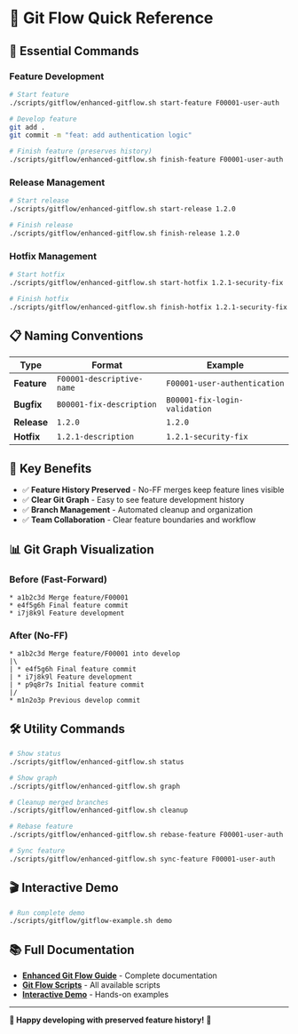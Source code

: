 # 🌿 Git Flow Quick Reference

## 🚀 **Essential Commands**

### **Feature Development**
```bash
# Start feature
./scripts/gitflow/enhanced-gitflow.sh start-feature F00001-user-auth

# Develop feature
git add .
git commit -m "feat: add authentication logic"

# Finish feature (preserves history)
./scripts/gitflow/enhanced-gitflow.sh finish-feature F00001-user-auth
```

### **Release Management**
```bash
# Start release
./scripts/gitflow/enhanced-gitflow.sh start-release 1.2.0

# Finish release
./scripts/gitflow/enhanced-gitflow.sh finish-release 1.2.0
```

### **Hotfix Management**
```bash
# Start hotfix
./scripts/gitflow/enhanced-gitflow.sh start-hotfix 1.2.1-security-fix

# Finish hotfix
./scripts/gitflow/enhanced-gitflow.sh finish-hotfix 1.2.1-security-fix
```

## 📋 **Naming Conventions**

| Type | Format | Example |
|------|--------|---------|
| **Feature** | `F00001-descriptive-name` | `F00001-user-authentication` |
| **Bugfix** | `B00001-fix-description` | `B00001-fix-login-validation` |
| **Release** | `1.2.0` | `1.2.0` |
| **Hotfix** | `1.2.1-description` | `1.2.1-security-fix` |

## 🎯 **Key Benefits**

- ✅ **Feature History Preserved** - No-FF merges keep feature lines visible
- ✅ **Clear Git Graph** - Easy to see feature development history
- ✅ **Branch Management** - Automated cleanup and organization
- ✅ **Team Collaboration** - Clear feature boundaries and workflow

## 📊 **Git Graph Visualization**

### **Before (Fast-Forward)**
```
* a1b2c3d Merge feature/F00001
* e4f5g6h Final feature commit
* i7j8k9l Feature development
```

### **After (No-FF)**
```
* a1b2c3d Merge feature/F00001 into develop
|\
| * e4f5g6h Final feature commit
| * i7j8k9l Feature development
| * p9q8r7s Initial feature commit
|/
* m1n2o3p Previous develop commit
```

## 🛠️ **Utility Commands**

```bash
# Show status
./scripts/gitflow/enhanced-gitflow.sh status

# Show graph
./scripts/gitflow/enhanced-gitflow.sh graph

# Cleanup merged branches
./scripts/gitflow/enhanced-gitflow.sh cleanup

# Rebase feature
./scripts/gitflow/enhanced-gitflow.sh rebase-feature F00001-user-auth

# Sync feature
./scripts/gitflow/enhanced-gitflow.sh sync-feature F00001-user-auth
```

## 🎬 **Interactive Demo**

```bash
# Run complete demo
./scripts/gitflow/gitflow-example.sh demo
```

## 📚 **Full Documentation**

- **[Enhanced Git Flow Guide](ENHANCED-GITFLOW-README.md)** - Complete documentation
- **[Git Flow Scripts](README.md)** - All available scripts
- **[Interactive Demo](gitflow-example.sh)** - Hands-on examples

---

**🎉 Happy developing with preserved feature history!** 🌿
